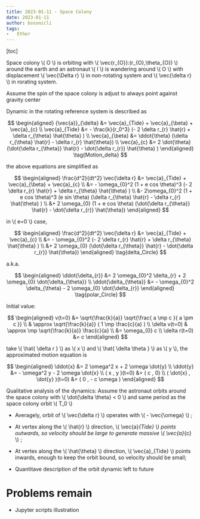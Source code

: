 ```yaml
---
title: 2023-01-11 - Space Colony
date: 2023-01-11
author: bosonicli
tags:
-   Ether
---
```


[toc]

Space colony \\( O \\) is orbiting with \\( \vec{r_{O}}:(r_{O},\theta_{O}) \\) around the earth and an astronaut \\( I \\) is wandering around \\( O \\) with displacement \\( \vec{\Delta r} \\) in non-rotating system and \\( \vec{\delta r} \\) in rorating system.

Assume the spin of the space colony is adjust to always point against gravity center

Dynamic in the rotating reference system is described as

$$
\begin{aligned}
	{\vec{a}}_{\delta} &= \vec{a}_{Tide} + \vec{a}_{\beta} + \vec{a}_{c}	\\
	\vec{a}_{Tide} &= - \frac{k}{r_0^3} (- 2 \delta r_{r} \hat{r} + \delta r_{\theta} \hat{\theta} )	\\
	\vec{a}_{\beta} &= \ddot{\theta} (\delta r_{\theta} \hat{r} - \delta r_{r} \hat{\theta})	\\
	\vec{a}_{c} &= 2 \dot{\theta} (\dot{\delta r_{\theta}} \hat{r} - \dot{\delta r_{r}} \hat{\theta} )
\end{aligned}
\tag{Motion_delta}
$$

the above equations are simplified as

$$
\begin{aligned}
	\frac{d^2}{dt^2} \vec{\delta r} &= \vec{a}_{Tide} + \vec{a}_{\beta} + \vec{a}_{c}	\\
	&= - \omega_{0}^2 (1 + e cos \theta)^3 (- 2 \delta r_{r} \hat{r} + \delta r_{\theta} \hat{\theta} )	\\
	&- 2\omega_{0}^2 (1 + e cos \theta)^3 (e sin \theta) (\delta r_{\theta} \hat{r} - \delta r_{r} \hat{\theta} )	\\
	&+ 2 \omega_{0} (1 + e cos \theta) (\dot{\delta r_{\theta}} \hat{r} - \dot{\delta r_{r}} \hat{\theta})
\end{aligned}
$$

in \\( e=0 \\) case,

$$
\begin{aligned}
	\frac{d^2}{dt^2} \vec{\delta r} &= \vec{a}_{Tide} + \vec{a}_{c}	\\
	&= - \omega_{0}^2 (- 2 \delta r_{r} \hat{r} + \delta r_{\theta} \hat{\theta} )	\\
	&+ 2 \omega_{0} (\dot{\delta r_{\theta}} \hat{r} - \dot{\delta r_{r}} \hat{\theta})
\end{aligned}
\tag{delta_Circle}
$$

a.k.a.

$$
\begin{aligned}
	\ddot{\delta_{r}} &= 2 \omega_{0}^2 \delta_{r} + 2 \omega_{0} \dot{\delta_{\theta}}	\\
	\ddot{\delta_{\theta}} &= - \omega_{0}^2 \delta_{\theta} - 2 \omega_{0} \dot{\delta_{r}}
\end{aligned}
\tag{polar_Circle}
$$

Initial value:

$$
\begin{aligned}
    v(t=0) &= \sqrt{\frac{k}{a}} \sqrt{\frac{ a \mp c }{ a \pm c }}  \\
    & \approx \sqrt{\frac{k}{a}} ( 1 \mp \frac{c}{a} )  \\
    \delta v(t=0) & \approx \mp \sqrt{\frac{k}{a}} \frac{c}{a}   \\
    &= \omega_{0} c \\
    \delta r(t=0) &= c
\end{aligned}
$$

take \\( \hat{ \delta r } \\) as \\( x \\) and \\( \hat{ \delta \theta } \\) as \\( y \\), the approximated motion equation is

$$
\begin{aligned}
    \ddot{x} &= 2 \omega^2 x + 2 \omega \dot{y}	\\
	\ddot{y} &= - \omega^2 y - 2 \omega \dot{x} \\
    ( x , y )(t=0) &= ( c , 0)   \\
    ( \dot{x} , \dot{y} )(t=0) &= ( 0 , - c \omega )
\end{aligned}
$$

Qualitative analysis of the dynamics: Assume the astronaut orbits around the space colony with \\( \dot{\delta \theta} < 0 \\) and same period as the space colony orbit \\( T_0 \\)

+   Averagely, orbit of \\( \vec{\delta r} \\) operates with \\( - \vec{\omega} \\) ;

+   At vertex along the \\( \hat{r} \\) direction, \\( \vec{a}_{Tide} \\) points outwards, so velocity should be large to generate massive \\( \vec{a}_{c} \\) ;

+   At vertex along the \\( \hat{\theta} \\) direction, \\( \vec{a}_{Tide} \\) points inwards, enough to keep the orbit bound, so velocity should be small;

+   Quantitave description of the orbit dynamic left to future

# Problems remain

+	Jupyter scripts illustration